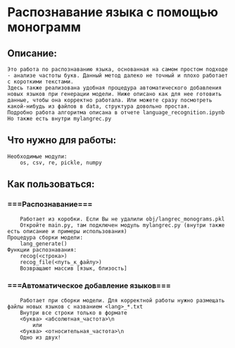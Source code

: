 # Распознавание языка с помощью монограмм

## Описание:
	Это работа по распознаванию языка, основанная на самом простом подходе - анализе частоты букв. Данный метод далеко не точный и плохо работает с короткими текстами.
	Здесь также реализована удобная процедура автоматического добавления новых языков при генерации модели. Ниже описано как для нее готовить данные, чтобы она корректно работала. Или можете сразу посмотреть какой-нибудь из файлов в data, структура довольно простая.
	Подробно работа алгоритма описана в отчете language_recognition.ipynb
	Но также есть внутри mylangrec.py

## Что нужно для работы:
	Необходимые модули:
		os, csv, re, pickle, numpy

## Как пользоваться:
### ===Распознавание===
        Работает из коробки. Если Вы не удалили obj/langrec_monograms.pkl
		Откройте main.py, там подключен модуль mylangrec.py (внутри также есть описание и примеры использования)
	Процедура сборки модели:
		lang_generate()
	Функции распознавания:
		recog(<строка>)
		recog_file(<путь_к_файлу>)
		Возвращают массив [язык, близость]
### ===Автоматическое добавление языков===
    	Работает при сборки модели. Для корректной работы нужно размещать файлы новых языков с названием <lang>_*.txt
    	Внутри все строки только в формате
    	<буква> <абсолютная_частота>\n
    		или
    	<буква> <относительная_частота>\n
    	Одно из двух!
